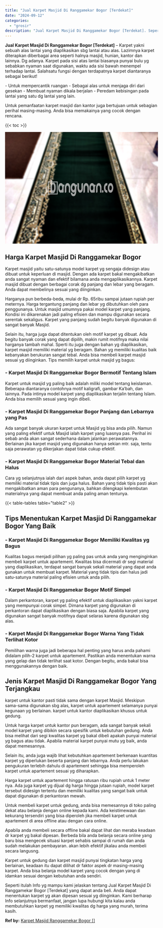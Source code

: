 ```yaml
---
title: "Jual Karpet Masjid Di Ranggamekar Bogor [Terdekat]"
date: "2024-09-12"
categories: 
  - "grosir"
description: "Jual Karpet Masjid Di Ranggamekar Bogor [Terdekat]. Seperti itulah Info yg mampu kami jelaskan tentang Jual Karpet Masjid Di Ranggamekar Bogor [Terdekat] y..."
---
```


**Jual Karpet Masjid Di Ranggamekar Bogor \[Terdekat\]** – Karpet yakni sebuah alas lantai yang diaplikasikan sbg lantai atau alas. Lazimnya karpet diterapkan diberbagai area seperti halnya masjid, hunian, kantor dan lainnya. Dg adanya. Karpet pada sisi atas lantai biasanya punyai bulu yg sebabkan nyaman saat digunakan, waktu ada sisi bawah menempel terhadap lantai. Salahsatu fungsi dengan terdapatnya karpet diantaranya sebagai berikut!

\- Untuk mempercantik ruangan - Sebagai alas untuk menjaga diri dari gesekan - Membuat nyaman dikala berjalan - Peredam kebisingan pada lantai yang satu dg lantai yang lain.

Untuk pemanfaatan karpet masjid dan kantor juga bertujuan untuk sebagian perihal masing-masing. Anda bisa memakainya yang cocok dengan rencana.

{{< toc >}}

![Jual Karpet Masjid Di Ranggamekar Bogor [Terdekat]](/images/grosir-karpet-murah-77.png)

## Harga Karpet Masjid Di Ranggamekar Bogor

Karpet masjid yaitu satu-satunya model karpet yg sengaja didesign atau dibuat untuk keperluan di masjid. Dengan ada karpet bakal mengakibatkan anda sangat nyaman dan efektif bilamana anda mengaplikasikannya. Karpet masjid dibuat dengan berbagai corak dg panjang dan lebar yang beragam. Anda dapat membelinya sesuai yang diinginkan.

Harganya pun berbeda-beda, mulai dr Rp. 65ribu sampai jutaan rupiah per meternya. Harga tergantung panjang dan lebar yg dibutuhkan oleh para penggunanya. Untuk masjid umumnya pakai model karpet yang panjang. Kondisi ini dikarenakan jadi paling efisien dan mampu digunakan secara serentak sekaligus. Karpet yang panjang sudah begitu banyak digunakan di sangat banyak Masjid.

Selain itu, harga juga dapat ditentukan oleh motif karpet yg dibuat. Ada begitu banyak corak yang dapat dipilih, makin rumit motifnya maka nilai harganya tambah mahal. Sperti itu juga dengan bahan yg diaplikasikan, karpet masjid memiliki material yg beragam. Bahan yg memiliki kualitas baik kebanyakan berukuran sangat tebal. Anda bisa membeli karpet masjid sesuai yg diinginkan. Tips memilih karpet untuk masjid yg bagus:

### \- Karpet Masjid Di Ranggamekar Bogor Bermotif Tentang Islam

Karpet untuk masjid yg paling baik adalah miliki model tentang keislaman. Beberapa diantaranya contohnya motif kaligrafi, gambar Ka’bah, dan lainnya. Pada intinya model karpet yang diaplikasikan terjalin tentang Islam. Anda bisa memilih sesuai yang ingin dibeli.

### \- Karpet Masjid Di Ranggamekar Bogor Panjang dan Lebarnya yang Pas

Ada sangat banyak ukuran karpet untuk Masjid yg bisa anda pilih. Namun yang paling efektif untuk Masjid ialah karpet yang luasnya pas. Perihal ini sebab anda akan sangat sederhana dalam jalankan perawatannya. Berlainan jika karpet masjid yang digunakan hanya sekian mtr. saja, tentu saja perawatan yg dikerjakan dapat tidak cukup efektif.

### \- Karpet Masjid Di Ranggamekar Bogor Material Tebal dan Halus

Cara yg selanjutnya ialah dari aspek bahan, anda dapat pilih karpet yg memiliki material tidak tipis dan juga halus. Bahan yang tidak tipis pasti akan mengakibatkan aman para pengunanya, bahkan dilengkapi kelembutan materialnya yang dapat membuat anda paling aman tentunya.

{{< table-tables table="table2" >}}

## Tips Menentukan Karpet Masjid Di Ranggamekar Bogor Yang Baik

### \- Karpet Masjid Di Ranggamekar Bogor Memiliki Kwalitas yg Bagus

Kualitas bagus menjadi pilihan yg paling pas untuk anda yang menginginkan membeli karpet untuk apartement. Kwalitas bisa dicermati dr segi material yang diaplikasikan, terdapat sangat banyak sekali material yang dapat anda gunakan untuk membuat karpet. Material yang tidak tipis dan halus jadi satu-satunya material paling efisien untuk anda pilih.

### \- Karpet Masjid Di Ranggamekar Bogor Motif Simpel

Dalam perkantoran, karpet yg paling efektif untuk diaplikasikan yakni karpet yang mempunyai corak simpel. Dimana karpet yang digunakan di perkantoran dapat diaplikasikan dengan biasa saja. Apabila karpet yang digunakan sangat banyak motifnya dapat selaras karena digunakan sbg alas.

### \- Karpet Masjid Di Ranggamekar Bogor Warna Yang Tidak Terlihat Kotor

Pemilihan warna juga jadi beberapa hal penting yang harus anda pahami didalam pilih-2 karpet untuk apartement. Pastikan anda menentukan warna yang gelap dan tidak terlihat saat kotor. Dengan begitu, anda bakal bisa menggunakannya dengan baik.

## Jenis Karpet Masjid Di Ranggamekar Bogor Yang Terjangkau

karpet untuk kantor pasti tidak sama dengan karpet Masjid. Meskipun sama-sama digunakan sbg alas, karpet untuk apartement selamanya punyai kegunaan yg berlainan. karpet untuk kantor diaplikasikan khusus untuk gedung.

Untuk harga karpet untuk kantor pun beragam, ada sangat banyak sekali model karpet yang dibikin secara spesifik untuk kebutuhan gedung. Anda bisa melihat dari segi kwalitas karpet yg bakal dibeli apakah punyai material yg bagus atau tidak. Apabila material karpet punyai mutu yg baik, anda dapat memesannya.

Selain itu, anda juga wajib lihat kebutuhkan apartement berkenaan kuantitas karpet yg diperlukan beserta panjang dan lebarnya. Anda perlu lakukan pengukuran terlebih dahulu di apartement sehingga bisa memperoleh karpet untuk apartement sesuai yg diharapkan.

Harga karpet untuk apartement hingga ratusan ribu rupiah untuk 1 meter nya. Ada juga karpet yg dijual dg harga hingga jutaan rupiah, model karpet tersebut didesign tertentu dan memiliki kualitas yang sangat baik untuk dapat digunakan di perkantoran mewah.

Untuk membeli karpet untuk gedung, anda bisa memesannya di toko paling dekat atau belanja dengan online kepada kami. Ada keistimewaan dan kekurang tersendiri yang bisa diperoleh jika membeli karpet untuk apartement di area offline atau dengan cara online.

Apabila anda membeli secara offline bakal dapat lihat dan meraba keadaan dr karpet yg bakal dipesan. Berbeda bila anda belanja secara online yang baru bisa mengecek situasi karpet sehabis sampai di rumah dan anda sudah melakukan pembayaran. akan lebih efektif jikalau anda membeli secara langusng.

Karpet untuk gedung dan karpet masjid punyai tingkatan harga yang berlainan, keadaan itu dapat dilihat dr faktor aspek dr masing-masing karpet. Anda bisa belanja model karpet yang cocok dengan yang di idamkan sesuai dengan kebutuhan anda sendiri.

Seperti itulah Info yg mampu kami jelaskan tentang Jual Karpet Masjid Di Ranggamekar Bogor \[Terdekat\] yang dapat anda beli. Anda dapat menentukan karpet yg akan dipesan sesuai yg diinginkan. Kami berharap Info selanjutnya bermanfaat, jangan lupa hubungi kita kalau anda membutuhkan karpet yg memiliki kwalitas dg harga yang murah, terima kasih.

**Ref by:**  [Karpet Masjid Ranggamekar Bogor []](https://id.wikipedia.org/wiki/Karpet)
